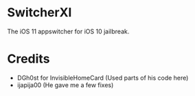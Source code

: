 # SwitcherXI
The iOS 11 appswitcher for iOS 10 jailbreak.
# Credits
- DGh0st for InvisibleHomeCard (Used parts of his code here)
- ijapija00 (He gave me a few fixes)
